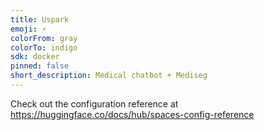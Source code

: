 ```yaml
---
title: Uspark
emoji: ⚡
colorFrom: gray
colorTo: indigo
sdk: docker
pinned: false
short_description: Medical chatbot + Mediseg
---
```


Check out the configuration reference at https://huggingface.co/docs/hub/spaces-config-reference
